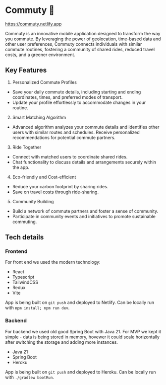 # Commuty 🚗

https://commuty.netlify.app

Commuty is an innovative mobile application designed to transform the way you commute. By leveraging the power of geolocation, time-based data and other user preferences, Commuty connects individuals with similar commute routines, fostering a community of shared rides, reduced travel costs, and a greener environment.


## Key Features

1. Personalized Commute Profiles
- Save your daily commute details, including starting and ending coordinates, times, and preferred modes of transport.
- Update your profile effortlessly to accommodate changes in your routine.
 
2. Smart Matching Algorithm
- Advanced algorithm analyzes your commute details and identifies other users with similar routes and schedules.
Receive personalized recommendations for potential commute partners.

3. Ride Together
- Connect with matched users to coordinate shared rides.
- Chat functionality to discuss details and arrangements securely within the app.
 
4. Eco-friendly and Cost-efficient
- Reduce your carbon footprint by sharing rides.
- Save on travel costs through ride-sharing.
 
5. Community Building
- Build a network of commute partners and foster a sense of community.
- Participate in community events and initiatives to promote sustainable commuting.

## Tech details

### Frontend
For front end we used the modern technology:
- React 
- Typescript
- TailwindCSS
- Redux
- Vite

App is being built on `git push` and deployed to Netlify.
Can be locally run with `npm install; npm run dev`.

### Backend
For backend we used old good Spring Boot with Java 21.
For MVP we kept it simple - data is being stored in memory, hovewer it could scale horizontally after switching the storage and adding more instances.

- Java 21
- Spring Boot
- Heroku

App is being built on `git push` and deployed to Heroku.
Can be locally run with `./gradlew bootRun`.

